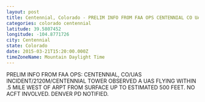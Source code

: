 ```yaml
---
layout: post
title: Centennial, Colorado - PRELIM INFO FROM FAA OPS CENTENNIAL CO UAS INCIDENT 2120M CENTENNIAL TOWER OBSERVED A UAS
categories: colorado centennial
latitude: 39.5807452
longitude: -104.8771726
city: Centennial
state: Colorado
date: 2015-03-21T15:20:00.000Z
timeZoneName: Mountain Daylight Time
---
```


PRELIM INFO FROM FAA OPS:  CENTENNIAL, CO/UAS INCIDENT/2120M/CENTENNIAL TOWER OBSERVED A UAS FLYING WITHIN .5 MILE WEST OF ARPT FROM SURFACE UP TO ESTIMATED 500 FEET. NO ACFT INVOLVED. DENVER PD NOTIFIED.